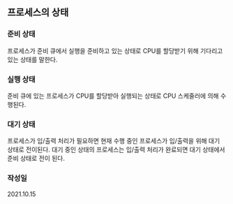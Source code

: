 ## 프로세스의 상태

### 준비 상태

프로세스가 준비 큐에서 실행을 준비하고 있는 상태로 CPU를 할당받기 위해 기다리고 있는 상태를 말한다.

### 실행 상태

준비 큐에 있는 프로세스가 CPU를 할당받아 실행되는 상태로 CPU 스케줄러에 의해 수행된다.

### 대기 상태

프로세스가 입/출력 처리가 필요하면 현재 수행 중인 프로세스가 입/출력을 위해 대기 상태로 전이된다. 대기 중인 상태의 프로세스는 입/출력 처리가 완료되면 대기 상태에서 준비 상태로 전이 된다.

### 작성일
2021.10.15